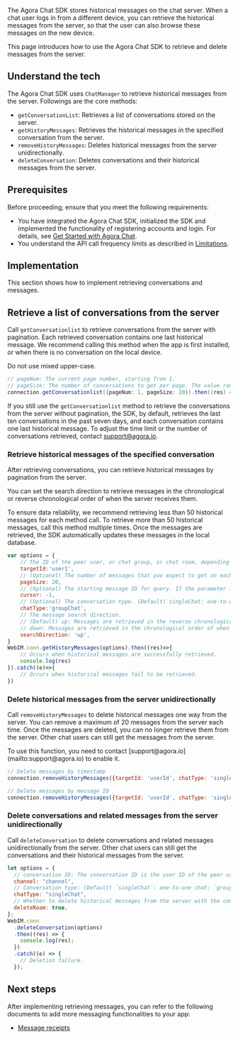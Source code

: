 The Agora Chat SDK stores historical messages on the chat server. When a chat user logs in from a different device, you can retrieve the historical messages from the server, so that the user can also browse these messages on the new device.

This page introduces how to use the Agora Chat SDK to retrieve and delete messages from the server.

## Understand the tech

The Agora Chat SDK uses `ChatManager` to retrieve historical messages from the server. Followings are the core methods:

- `getConversationList`: Retrieves a list of conversations stored on the server.
- `getHistoryMessages`: Retrieves the historical messages in the specified conversation from the server.
- `removeHistoryMessages`: Deletes historical messages from the server unidirectionally.
- `deleteConversation`: Deletes conversations and their historical messages from the server.

## Prerequisites

Before proceeding, ensure that you meet the following requirements:

- You have integrated the Agora Chat SDK, initialized the SDK and implemented the functionality of registering accounts and login. For details, see [Get Started with Agora Chat](./agora_chat_get_started_web?platform=Web).
- You understand the API call frequency limits as described in [Limitations](./agora_chat_limitation?platform=Web).

## Implementation

This section shows how to implement retrieving conversations and messages.

## Retrieve a list of conversations from the server

Call `getConversationlist` to retrieve conversations from the server with pagination. Each retrieved conversation contains one last historical message. We recommend calling this method when the app is first installed, or when there is no conversation on the local device. 

<div class="alert note">Do not use mixed upper-case.</div>

```java
// pageNum: The current page number, starting from 1.
// pageSize: The number of conversations to get per page. The value range is [1,20].
connection.getConversationlist({pageNum: 1, pageSize: 20}).then((res) => {})
```

If you still use the `getConversationlist` method to retrieve the conversations from the server without pagination, the SDK, by default, retrieves the last ten conversations in the past seven days, and each conversation contains one last historical message. To adjust the time limit or the number of conversations retrieved, contact [support@agora.io](mailto:support@agora.io).

### Retrieve historical messages of the specified conversation

After retrieving conversations, you can retrieve historical messages by pagination from the server. 

You can set the search direction to retrieve messages in the chronological or reverse chronological order of when the server receives them. 

To ensure data reliability, we recommend retrieving less than 50 historical messages for each method call. To retrieve more than 50 historical messages, call this method multiple times. Once the messages are retrieved, the SDK automatically updates these messages in the local database.

```javascript
var options = {
    // The ID of the peer user, or chat group, or chat room, depending on the chat type.
    targetId:'user1',
    // (Optional) The number of messages that you expect to get on each page. The value range is [1,50] and the default value is 20.
    pageSize: 20,
    // (Optional) The starting message ID for query. If the parameter is set as -1, an empty string, or null, the SDK retrieves messages from the latest one.
    cursor: -1,
    // (Optional) The conversation type. (Default) singleChat: one-to-one conversation; groupChat: group conversation; chatRoom: chat room conversation.
    chatType:'groupChat',
    // The message search direction. 
    // (Default) up: Messages are retrieved in the reverse chronological order of when the server receives them;
    // down: Messages are retrieved in the chronological order of when the server receives them.
    searchDirection: 'up',
}
WebIM.conn.getHistoryMessages(options).then((res)=>{
    // Occurs when historical messages are successfully retrieved.
    console.log(res) 
}).catch((e)=>{
    // Occurs when historical messages fail to be retrieved.
})
```

### Delete historical messages from the server unidirectionally

Call `removeHistoryMessages` to delete historical messages one way from the server. You can remove a maximum of 20 messages from the server each time. Once the messages are deleted, you can no longer retrieve them from the server. Other chat users can still get the messages from the server.

<div class="alert note">To use this function, you need to contact [support@agora.io](mailto:support@agora.io) to enable it.</div>

```javascript
// Delete messages by timestamp
connection.removeHistoryMessages({targetId: 'userId', chatType: 'singleChat', beforeTimeStamp: Date.now()})

// Delete messages by message ID
connection.removeHistoryMessages({targetId: 'userId', chatType: 'singleChat', messageIds: ['messageId']})
```

### Delete conversations and related messages from the server unidirectionally

Call `deleteConversation` to delete conversations and related messages unidirectionally from the server. Other chat users can still get the conversations and their historical messages from the server.

```javascript
let options = {
  // conversation ID: The conversation ID is the user ID of the peer user for one-to-one chat and the group ID for group chat.
  channel: "channel",
  // Conversation type: (Default) `singleChat`: one-to-one chat; `groupChat`: group chat.
  chatType: "singleChat",
  // Whether to delete historical messages from the server with the conversation.
  deleteRoam: true,
};
WebIM.conn
  .deleteConversation(options)
  .then((res) => {
    console.log(res);
  })
  .catch((e) => {
    // Deletion failure.
  });
```

## Next steps

After implementing retrieving messages, you can refer to the following documents to add more messaging functionalities to your app:

- [Message receipts](./agora_chat_message_receipt_web?platform=Web)